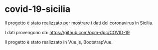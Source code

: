 # covid-19-sicilia

Il progetto è stato realizzato per mostrare i dati del coronavirus in Sicilia.

I dati provengono da: https://github.com/pcm-dpc/COVID-19

Il progetto è stato realizzato in Vue.js, BootstrapVue.
